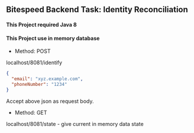 ## Bitespeed Backend Task: Identity Reconciliation 


#### This Project required Java 8 

#### This Project use in memory database
- Method: POST

localhost/8081/identify
```json
{
  "email": "xyz.example.com",
  "phoneNumber": "1234"
}
```

Accept above json as request body.

- Method: GET

localhost/8081/state - give current in memory data state
